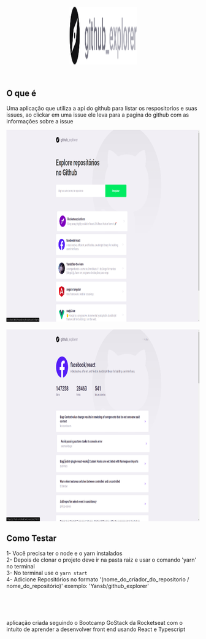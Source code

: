 <p align="center">
  <img src="./src/assets/logo.svg" height="150" width="175" alt="Github Explorer"/>
</p>
<br>

## O que é
  Uma aplicação que utiliza a api do github para listar os respositorios e suas issues,
  ao clickar em uma issue ele leva para a pagina do github com as informações sobre a issue

  <img src="./Images/Github_explorer.png" alt="Print Github Explorer" height="500" width="800"/>
  <br>
  <br>
  <img src="./Images/Github_explorer_repository.png" alt="Print Github Explorer repository" height="500" width="800"/>



## Como Testar
  1- Você precisa ter o node e o yarn instalados
  <br>
  2- Depois de clonar o projeto deve ir na pasta raiz e usar o comando 'yarn' no terminal
  <br>
  3- No terminal use o `yarn start`
  <br>
  4- Adicione Repositórios no formato '(nome_do_criador_do_repositorio / nome_do_repositório)'
  exemplo: 'Yansb/github_explorer'

<br>
<br>
<br>


aplicação criada seguindo o Bootcamp GoStack da Rocketseat com o intuito de aprender a desenvolver front end usando React e Typescript
